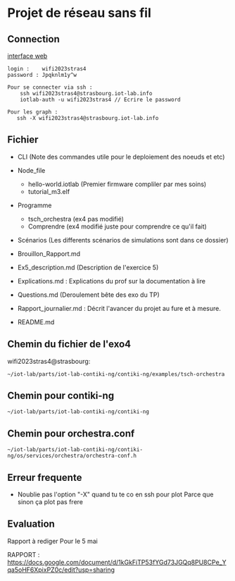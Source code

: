 # Projet de réseau sans fil

## Connection
[interface web](https://www.iot-lab.info/testbed/dashboard)

    login :    wifi2023stras4 
    password : Jpqknlm1y^w

    Pour se connecter via ssh : 
        ssh wifi2023stras4@strasbourg.iot-lab.info
        iotlab-auth -u wifi2023stras4 // Ecrire le password

    Pour les graph : 
       ssh -X wifi2023stras4@strasbourg.iot-lab.info

 ## Fichier

- CLI (Note des commandes utile pour le deploiement des noeuds et etc)  

- Node_file
  - hello-world.iotlab (Premier firmware compliler par mes soins)
  - tutorial_m3.elf  

- Programme 
  - tsch_orchestra (ex4 pas modifié)  
  - Comprendre (ex4 modifié juste pour comprendre ce qu'il fait)

- Scénarios (Les differents scénarios de simulations sont dans ce dossier)

- Brouillon_Rapport.md  

- Ex5_description.md (Description de l'exercice 5)

- Explications.md : Explications du prof sur la documentation à lire

- Questions.md (Deroulement bête des exo du TP)

- Rapport_journalier.md : Décrit l'avancer du projet au fure et à mesure.

- README.md


## Chemin du fichier de l'exo4 

wifi2023stras4@strasbourg:
  
    ~/iot-lab/parts/iot-lab-contiki-ng/contiki-ng/examples/tsch-orchestra

## Chemin pour contiki-ng

    ~/iot-lab/parts/iot-lab-contiki-ng/contiki-ng

## Chemin pour orchestra.conf

    ~/iot-lab/parts/iot-lab-contiki-ng/contiki-ng/os/services/orchestra/orchestra-conf.h 

## Erreur frequente

- Noublie pas l'option "-X" quand tu te co en ssh pour plot
Parce que sinon ça plot pas frere 


## Evaluation 

Rapport à rediger
Pour le 5 mai

RAPPORT : https://docs.google.com/document/d/1kGkFiTP53fYGd73JGQq8PU8CPe_Yqa5oHF6XpixPZ0c/edit?usp=sharing